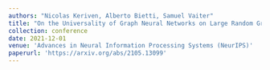 ```yaml
---
authors: "Nicolas Keriven, Alberto Bietti, Samuel Vaiter"
title: "On the Universality of Graph Neural Networks on Large Random Graphs"
collection: conference
date: 2021-12-01
venue: 'Advances in Neural Information Processing Systems (NeurIPS)'
paperurl: 'https://arxiv.org/abs/2105.13099'
---
```


